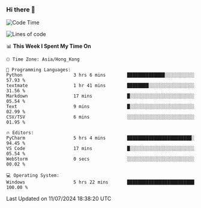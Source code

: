### Hi there 👋

<!--
**RoiexLee/RoiexLee** is a ✨ _special_ ✨ repository because its `README.md` (this file) appears on your GitHub profile.

Here are some ideas to get you started:

- 🔭 I’m currently working on ...
- 🌱 I’m currently learning ...
- 👯 I’m looking to collaborate on ...
- 🤔 I’m looking for help with ...
- 💬 Ask me about ...
- 📫 How to reach me: ...
- 😄 Pronouns: ...
- ⚡ Fun fact: ...
-->

<!--START_SECTION:waka-->
![Code Time](http://img.shields.io/badge/Code%20Time-614%20hrs%2019%20mins-blue)

![Lines of code](https://img.shields.io/badge/From%20Hello%20World%20I%27ve%20Written-38.4%20thousand%20lines%20of%20code-blue)

📊 **This Week I Spent My Time On** 

```text
🕑︎ Time Zone: Asia/Hong_Kong

💬 Programming Languages: 
Python                   3 hrs 6 mins        ██████████████░░░░░░░░░░░   57.93 % 
textmate                 1 hr 41 mins        ████████░░░░░░░░░░░░░░░░░   31.56 % 
Markdown                 17 mins             █░░░░░░░░░░░░░░░░░░░░░░░░   05.54 % 
Text                     9 mins              █░░░░░░░░░░░░░░░░░░░░░░░░   02.99 % 
CSV/TSV                  6 mins              ░░░░░░░░░░░░░░░░░░░░░░░░░   01.95 % 

🔥 Editors: 
PyCharm                  5 hrs 4 mins        ████████████████████████░   94.45 % 
VS Code                  17 mins             █░░░░░░░░░░░░░░░░░░░░░░░░   05.54 % 
WebStorm                 0 secs              ░░░░░░░░░░░░░░░░░░░░░░░░░   00.02 % 

💻 Operating System: 
Windows                  5 hrs 22 mins       █████████████████████████   100.00 % 
```


 Last Updated on 11/07/2024 18:38:20 UTC
<!--END_SECTION:waka-->
